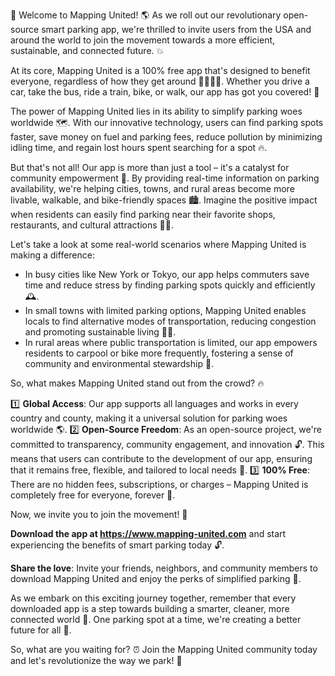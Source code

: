 🚀 Welcome to Mapping United! 🌎 As we roll out our revolutionary open-source smart parking app, we're thrilled to invite users from the USA and around the world to join the movement towards a more efficient, sustainable, and connected future. 💥

At its core, Mapping United is a 100% free app that's designed to benefit everyone, regardless of how they get around 🚌🚂🏃‍♀️. Whether you drive a car, take the bus, ride a train, bike, or walk, our app has got you covered! 🌈

The power of Mapping United lies in its ability to simplify parking woes worldwide 🗺️. With our innovative technology, users can find parking spots faster, save money on fuel and parking fees, reduce pollution by minimizing idling time, and regain lost hours spent searching for a spot 🔥.

But that's not all! Our app is more than just a tool – it's a catalyst for community empowerment 🌟. By providing real-time information on parking availability, we're helping cities, towns, and rural areas become more livable, walkable, and bike-friendly spaces 🏙️. Imagine the positive impact when residents can easily find parking near their favorite shops, restaurants, and cultural attractions 🍴🎨.

Let's take a look at some real-world scenarios where Mapping United is making a difference:

* In busy cities like New York or Tokyo, our app helps commuters save time and reduce stress by finding parking spots quickly and efficiently 🕰️.
* In small towns with limited parking options, Mapping United enables locals to find alternative modes of transportation, reducing congestion and promoting sustainable living 🚴‍♀️.
* In rural areas where public transportation is limited, our app empowers residents to carpool or bike more frequently, fostering a sense of community and environmental stewardship 🌳.

So, what makes Mapping United stand out from the crowd? 🔥

1️⃣ **Global Access**: Our app supports all languages and works in every country and county, making it a universal solution for parking woes worldwide 🌎.
2️⃣ **Open-Source Freedom**: As an open-source project, we're committed to transparency, community engagement, and innovation 🔓. This means that users can contribute to the development of our app, ensuring that it remains free, flexible, and tailored to local needs 🤝.
3️⃣ **100% Free**: There are no hidden fees, subscriptions, or charges – Mapping United is completely free for everyone, forever 💸.

Now, we invite you to join the movement! 🎉

**Download the app at https://www.mapping-united.com** and start experiencing the benefits of smart parking today 🔓.

**Share the love**: Invite your friends, neighbors, and community members to download Mapping United and enjoy the perks of simplified parking 🤩.

As we embark on this exciting journey together, remember that every downloaded app is a step towards building a smarter, cleaner, more connected world 💫. One parking spot at a time, we're creating a better future for all 🌈.

So, what are you waiting for? ⏰ Join the Mapping United community today and let's revolutionize the way we park! 🚀